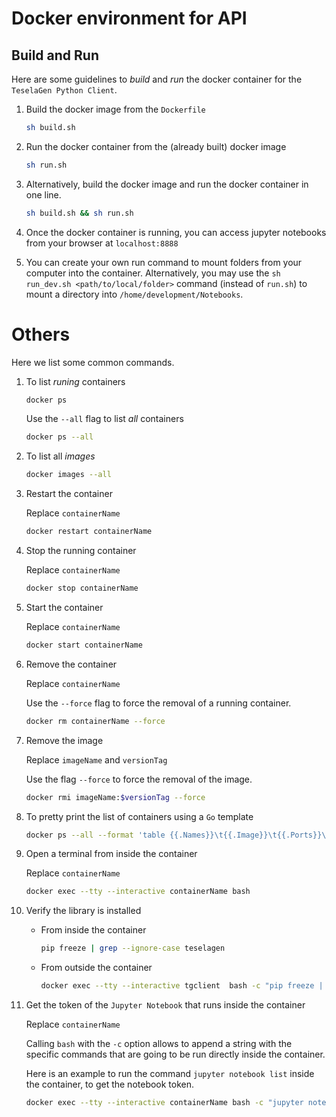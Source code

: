 
# Docker environment for API

## Build and Run

Here are some guidelines to _build_ and _run_ the docker container for the `TeselaGen Python Client`.

1. Build the docker image from the `Dockerfile`

    ```bash
    sh build.sh
    ```

1. Run the docker container from the (already built) docker image

    ```bash
    sh run.sh
    ```

1. Alternatively, build the docker image and run the docker container in one line.

    ```bash
    sh build.sh && sh run.sh
    ```

1. Once the docker container is running, you can access jupyter notebooks from your browser at `localhost:8888`

1. You can create your own run command to mount folders from your computer into the container. Alternatively, you may  use the `sh run_dev.sh <path/to/local/folder>` command (instead of `run.sh`) to mount a directory into `/home/development/Notebooks`.

# Others

Here we list some common commands.

1. To list _runing_ containers

    ```bash
    docker ps
    ```

    Use the `--all` flag to list _all_ containers

    ```bash
    docker ps --all
    ```

1. To list all _images_

    ```bash
    docker images --all
    ```

1. Restart the container

    Replace `containerName`

    ```bash
    docker restart containerName
    ```

1. Stop the running container

    Replace `containerName`

    ```bash
    docker stop containerName
    ```

1. Start the container

    Replace `containerName`

    ```bash
    docker start containerName
    ```

1. Remove the container

    Replace `containerName`

    Use the `--force` flag to force the removal of a running container.

    ```bash
    docker rm containerName --force
    ```

1. Remove the image

    Replace `imageName` and `versionTag`

    Use the flag `--force` to force the removal of the image.

    ```bash
    docker rmi imageName:$versionTag --force
    ```

1. To pretty print the list of containers using a `Go` template

    ```bash
    docker ps --all --format 'table {{.Names}}\t{{.Image}}\t{{.Ports}}\t{{.Status}}\t{{.ID}}\t{{.Mounts}}' --no-trunc
    ```

1. Open a terminal from inside the container

    Replace `containerName`

    ```bash
    docker exec --tty --interactive containerName bash
    ```

1. Verify the library is installed

    * From inside the container

        ```bash
        pip freeze | grep --ignore-case teselagen
        ```

    * From outside the container

        ```bash
        docker exec --tty --interactive tgclient  bash -c "pip freeze | grep --ignore-case teselagen"
        ```

1. Get the token of the `Jupyter Notebook` that runs inside the container

    Replace `containerName`

    Calling `bash` with the `-c` option allows to append a string with the specific commands that are going to be run directly inside the container.

    Here is an example to run the command `jupyter notebook list` inside the container, to get the notebook token.

    ```bash
    docker exec --tty --interactive containerName bash -c "jupyter notebook list"
    ```
